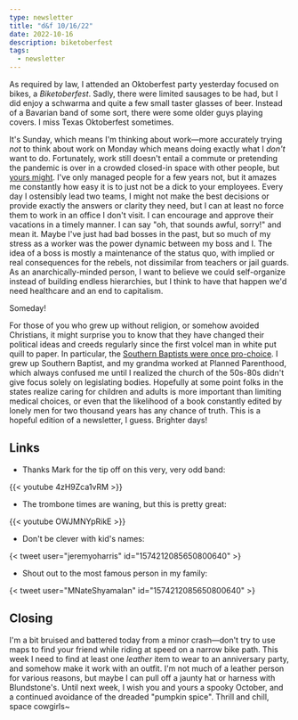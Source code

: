 ```yaml
---
type: newsletter
title: "d&f 10/16/22"
date: 2022-10-16
description: biketoberfest
tags:
  - newsletter
---
```


As required by law, I attended an Oktoberfest party yesterday focused on bikes, a _Biketoberfest_. Sadly, there were limited sausages to be had, but I did enjoy a schwarma and quite a few small taster glasses of beer. Instead of a Bavarian band of some sort, there were some older guys playing covers. I miss Texas Oktoberfest sometimes.

It's Sunday, which means I'm thinking about work—more accurately trying _not_ to think about work on Monday which means doing exactly what I _don't_ want to do. Fortunately, work still doesn't entail a commute or pretending the pandemic is over in a crowded closed-in space with other people, but [yours might](https://www.vox.com/recode/2022/10/12/23400496/remote-work-from-home-office-boss-manager-hypocrisy). I've only managed people for a few years not, but it amazes me constantly how easy it is to just not be a dick to your employees. Every day I ostensibly lead two teams, I might not make the best decisions or provide exactly the answers or clarity they need, but I can at least no force them to work in an office I don't visit. I can encourage and approve their vacations in a timely manner. I can say "oh, that sounds awful, sorry!" and mean it. Maybe I've just had bad bosses in the past, but so much of my stress as a worker was the power dynamic between my boss and I. The idea of a boss is mostly a maintenance of the status quo, with implied or real consequences for the rebels, not dissimilar from teachers or jail guards. As an anarchically-minded person, I want to believe we could self-organize instead of building endless hierarchies, but I think to have that happen we'd need healthcare and an end to capitalism.

Someday!

For those of you who grew up without religion, or somehow avoided Christians, it might surprise you to know that they have changed their political ideas and creeds regularly since the first volcel man in white put quill to paper. In particular, the [Southern Baptists were once pro-choice](https://theconversation.com/the-history-of-southern-baptists-shows-they-have-not-always-opposed-abortion-183712). I grew up Southern Baptist, and my grandma worked at Planned Parenthood, which always confused me until I realized the church of the 50s-80s didn't give focus solely on legislating bodies. Hopefully at some point folks in the states realize caring for children and adults is more important than limiting medical choices, or even that the likelihood of a book constantly edited by lonely men for two thousand years has any chance of truth. This is a hopeful edition of a newsletter, I guess. Brighter days!

## Links

- Thanks Mark for the tip off on this very, very odd band:

{{< youtube 4zH9Zca1vRM >}}

- The trombone times are waning, but this is pretty great:

{{< youtube OWJMNYpRikE >}}

- Don't be clever with kid's names:

{< tweet user="jeremyoharris" id="1574212085650800640" >}

- Shout out to the most famous person in my family:

{< tweet user="MNateShyamalan" id="1574212085650800640" >}

## Closing

I'm a bit bruised and battered today from a minor crash—don't try to use maps to find your friend while riding at speed on a narrow bike path. This week I need to find at least one _leather_ item to wear to an anniversary party, and somehow make it work with an outfit. I'm not much of a leather person for various reasons, but maybe I can pull off a jaunty hat or harness with Blundstone's. Until next week, I wish you and yours a spooky October, and a continued avoidance of the dreaded "pumpkin spice". Thrill and chill, space cowgirls~